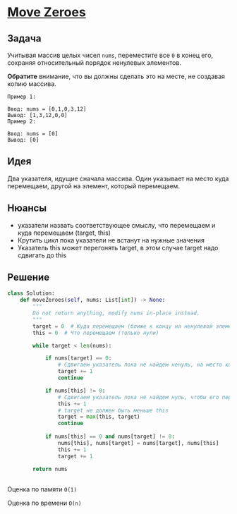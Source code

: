 # [Move Zeroes](https://leetcode.com/problems/move-zeroes/)
## Задача
Учитывая массив целых чисел `nums`, переместите все `0` в конец его, сохраняя относительный порядок ненулевых элементов.

**Обратите** внимание, что вы должны сделать это на месте, не создавая копию массива.
```
Пример 1:

Ввод: nums = [0,1,0,3,12]
Вывод: [1,3,12,0,0]
Пример 2:

Ввод: nums = [0]
Вывод: [0]
```
## Идея
Два указателя, идущие сначала массива. Один указывает на место куда перемещаем, другой на элемент, который перемещаем.
## Нюансы
-  указатели назвать соответствующее смыслу, что перемещаем и куда перемещаем (target, this)
- Крутить цикл пока указатели не встанут на нужные значения
- Указатель  this может перегонять target, в этом случае target надо сдвигать до this
## Решение
```python
class Solution:
    def moveZeroes(self, nums: List[int]) -> None:
        """
        Do not return anything, modify nums in-place instead.
        """
        target = 0  # Куда перемещаем (ближе к концу на ненулевой элемент)
        this = 0  # Что перемещаем (только нули)

        while target < len(nums):

            if nums[target] == 0:
                # Сдвигаем указатель пока не найдем ненуль, на место которого будет перемещен нуль.
                target += 1
                continue

            if nums[this] != 0:
                # Сдвигаем указатель пока не найдем нуль, чтобы его переместить ближе к концу.
                this += 1
                # target не должен быть меньше this
                target = max(this, target)
                continue
            
            if nums[this] == 0 and nums[target] != 0:
                nums[this], nums[target] = nums[target], nums[this]
                this += 1
                target += 1
            
        return nums
        
```
Оценка по памяти `O(1)`

Оценка по времени `O(n)`
